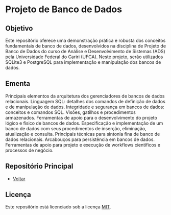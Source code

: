 # Projeto de Banco de Dados

## Objetivo
Este repositório oferece uma demonstração prática e robusta dos conceitos fundamentais de banco de dados, desenvolvidos na disciplina de Projeto de Banco de Dados do curso de Análise e Desenvolvimento de Sistemas (ADS) pela Universidade Federal do Cariri (UFCA). Neste projeto, serão utilizados SQLite3 e PostgreSQL para implementação e manipulação dos bancos de dados.

## Ementa
Principais elementos da arquitetura dos gerenciadores de bancos de dados relacionais. Linguagem SQL: detalhes dos comandos de definição de dados e de manipulação de dados. Integridade e segurança em bancos de dados: conceitos e comandos SQL. Visões, gatilhos e procedimentos armazenados. Ferramentas de apoio para o desenvolvimento do projeto lógico e físico de bancos de dados. Especificação e implementação de um banco de dados com seus procedimentos de inserção, eliminação, atualização e consulta. Principais técnicas para sintonia fina de banco de dados relacionais. Arcabouços para persistência em bancos de dados. Ferramentas de apoio para projeto e execução de workflows científicos e processos de negócio.

## Repositório Principal
* [Voltar](https://github.com/devitruvius/college-repository)
 
## Licença

Este repositório está licenciado sob a licença [MIT](https://choosealicense.com/licenses/mit/).
